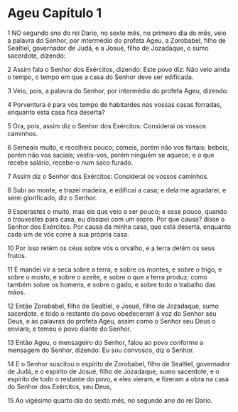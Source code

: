 # Ageu Capítulo 1

1	NO segundo ano do rei Dario, no sexto mês, no primeiro dia do mês, veio a palavra do Senhor, por intermédio do profeta Ageu, a Zorobabel, filho de Sealtiel, governador de Judá, e a Josué, filho de Jozadaque, o sumo sacerdote, dizendo:

2	Assim fala o Senhor dos Exércitos, dizendo: Este povo diz: Não veio ainda o tempo, o tempo em que a casa do Senhor deve ser edificada.

3	Veio, pois, a palavra do Senhor, por intermédio do profeta Ageu, dizendo:

4	Porventura é para vós tempo de habitardes nas vossas casas forradas, enquanto esta casa fica deserta?

5	Ora, pois, assim diz o Senhor dos Exércitos: Considerai os vossos caminhos.

6	Semeais muito, e recolheis pouco; comeis, porém não vos fartais; bebeis, porém não vos saciais; vestis-vos, porém ninguém se aquece; e o que recebe salário, recebe-o num saco furado.

7	Assim diz o Senhor dos Exércitos: Considerai os vossos caminhos.

8	Subi ao monte, e trazei madeira, e edificai a casa; e dela me agradarei, e serei glorificado, diz o Senhor.

9	Esperastes o muito, mas eis que veio a ser pouco; e esse pouco, quando o trouxestes para casa, eu dissipei com um sopro. Por que causa? disse o Senhor dos Exércitos. Por causa da minha casa, que está deserta, enquanto cada um de vós corre à sua própria casa.

10	Por isso retém os céus sobre vós o orvalho, e a terra detém os seus frutos.

11	E mandei vir a seca sobre a terra, e sobre os montes, e sobre o trigo, e sobre o mosto, e sobre o azeite, e sobre o que a terra produz; como também sobre os homens, e sobre o gado, e sobre todo o trabalho das mãos.

12	Então Zorobabel, filho de Sealtiel, e Josué, filho de Jozadaque, sumo sacerdote, e todo o restante do povo obedeceram à voz do Senhor seu Deus, e às palavras do profeta Ageu, assim como o Senhor seu Deus o enviara; e temeu o povo diante do Senhor.

13	Então Ageu, o mensageiro do Senhor, falou ao povo conforme a mensagem do Senhor, dizendo: Eu sou convosco, diz o Senhor.

14	E o Senhor suscitou o espírito de Zorobabel, filho de Sealtiel, governador de Judá, e o espírito de Josué, filho de Jozadaque, sumo sacerdote, e o espírito de todo o restante do povo, e eles vieram, e fizeram a obra na casa do Senhor dos Exércitos, seu Deus,

15	Ao vigésimo quarto dia do sexto mês, no segundo ano do rei Dario.

